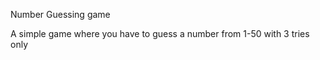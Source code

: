 Number Guessing game

<p>A simple game where you have to guess a number from 1-50 with 3 tries only</p>
